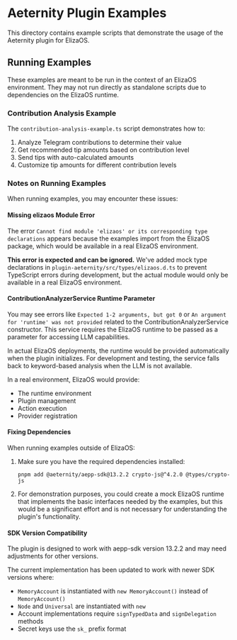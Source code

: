 # Aeternity Plugin Examples

This directory contains example scripts that demonstrate the usage of the Aeternity plugin for ElizaOS.

## Running Examples

These examples are meant to be run in the context of an ElizaOS environment. They may not run directly as standalone scripts due to dependencies on the ElizaOS runtime.

### Contribution Analysis Example

The `contribution-analysis-example.ts` script demonstrates how to:

1. Analyze Telegram contributions to determine their value
2. Get recommended tip amounts based on contribution level
3. Send tips with auto-calculated amounts
4. Customize tip amounts for different contribution levels

### Notes on Running Examples

When running examples, you may encounter these issues:

#### Missing elizaos Module Error

The error `Cannot find module 'elizaos' or its corresponding type declarations` appears because the examples import from the ElizaOS package, which would be available in a real ElizaOS environment.

**This error is expected and can be ignored.** We've added mock type declarations in `plugin-aeternity/src/types/elizaos.d.ts` to prevent TypeScript errors during development, but the actual module would only be available in a real ElizaOS environment.

#### ContributionAnalyzerService Runtime Parameter

You may see errors like `Expected 1-2 arguments, but got 0` or `An argument for 'runtime' was not provided` related to the ContributionAnalyzerService constructor. This service requires the ElizaOS runtime to be passed as a parameter for accessing LLM capabilities.

In actual ElizaOS deployments, the runtime would be provided automatically when the plugin initializes. For development and testing, the service falls back to keyword-based analysis when the LLM is not available.

In a real environment, ElizaOS would provide:
- The runtime environment
- Plugin management
- Action execution
- Provider registration

#### Fixing Dependencies

When running examples outside of ElizaOS:

1. Make sure you have the required dependencies installed:
   ```
   pnpm add @aeternity/aepp-sdk@13.2.2 crypto-js@^4.2.0 @types/crypto-js
   ```

2. For demonstration purposes, you could create a mock ElizaOS runtime that implements the basic interfaces needed by the examples, but this would be a significant effort and is not necessary for understanding the plugin's functionality.

#### SDK Version Compatibility

The plugin is designed to work with aepp-sdk version 13.2.2 and may need adjustments for other versions.

The current implementation has been updated to work with newer SDK versions where:
- `MemoryAccount` is instantiated with `new MemoryAccount()` instead of `MemoryAccount()`
- `Node` and `Universal` are instantiated with `new`
- Account implementations require `signTypedData` and `signDelegation` methods
- Secret keys use the `sk_` prefix format 